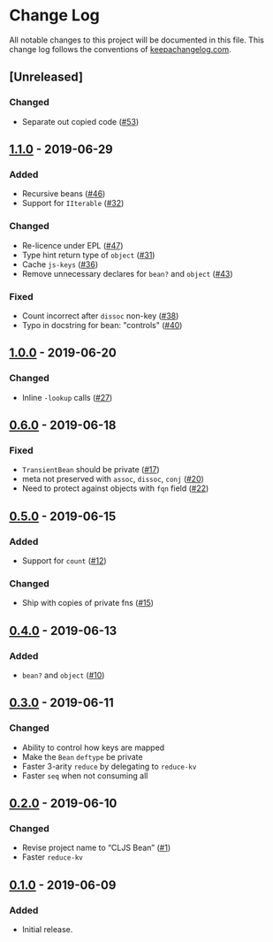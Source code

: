 # Change Log
All notable changes to this project will be documented in this file. This change log follows the conventions of [keepachangelog.com](http://keepachangelog.com/).

## [Unreleased]
### Changed
- Separate out copied code ([#53](https://github.com/mfikes/cljs-bean/issues/53))

## [1.1.0] - 2019-06-29
### Added
- Recursive beans ([#46](https://github.com/mfikes/cljs-bean/issues/46))
- Support for `IIterable` ([#32](https://github.com/mfikes/cljs-bean/issues/32))

### Changed
- Re-licence under EPL ([#47](https://github.com/mfikes/cljs-bean/issues/47))
- Type hint return type of `object` ([#31](https://github.com/mfikes/cljs-bean/issues/31))
- Cache `js-keys` ([#36](https://github.com/mfikes/cljs-bean/issues/36))
- Remove unnecessary declares for `bean?` and `object` ([#43](https://github.com/mfikes/cljs-bean/issues/43))

### Fixed
- Count incorrect after `dissoc` non-key ([#38](https://github.com/mfikes/cljs-bean/issues/38))
- Typo in docstring for bean: "controls" ([#40](https://github.com/mfikes/cljs-bean/issues/40))

## [1.0.0] - 2019-06-20
### Changed
- Inline `-lookup` calls ([#27](https://github.com/mfikes/cljs-bean/issues/27))

## [0.6.0] - 2019-06-18
### Fixed
- `TransientBean` should be private ([#17](https://github.com/mfikes/cljs-bean/issues/17))
- meta not preserved with `assoc`, `dissoc`, `conj` ([#20](https://github.com/mfikes/cljs-bean/issues/20))
- Need to protect against objects with `fqn` field ([#22](https://github.com/mfikes/cljs-bean/issues/22))

## [0.5.0] - 2019-06-15
### Added
- Support for `count` ([#12](https://github.com/mfikes/cljs-bean/issues/12))

### Changed
- Ship with copies of private fns ([#15](https://github.com/mfikes/cljs-bean/issues/15))

## [0.4.0] - 2019-06-13
### Added
- `bean?` and `object` ([#10](https://github.com/mfikes/cljs-bean/issues/10))

## [0.3.0] - 2019-06-11
### Changed
- Ability to control how keys are mapped
- Make the `Bean` `deftype` be private
- Faster 3-arity `reduce` by delegating to `reduce-kv`
- Faster `seq` when not consuming all

## [0.2.0] - 2019-06-10
### Changed
- Revise project name to “CLJS Bean” ([#1](https://github.com/mfikes/cljs-bean/issues/1))
- Faster `reduce-kv`

## [0.1.0] - 2019-06-09
### Added
- Initial release.

[1.1.0]: https://github.com/mfikes/cljs-bean/compare/1.0.0...HEAD
[1.0.0]: https://github.com/mfikes/cljs-bean/compare/0.6.0...1.0.0
[0.6.0]: https://github.com/mfikes/cljs-bean/compare/0.5.0...0.6.0
[0.5.0]: https://github.com/mfikes/cljs-bean/compare/0.4.0...0.5.0
[0.4.0]: https://github.com/mfikes/cljs-bean/compare/0.3.0...0.4.0
[0.3.0]: https://github.com/mfikes/cljs-bean/compare/0.2.0...0.3.0
[0.2.0]: https://github.com/mfikes/cljs-bean/compare/0.1.0...0.2.0
[0.1.0]: https://github.com/mfikes/cljs-bean/compare/e2f9e4e3e960d9f4014609e1885765eb1c199050...0.1.0
